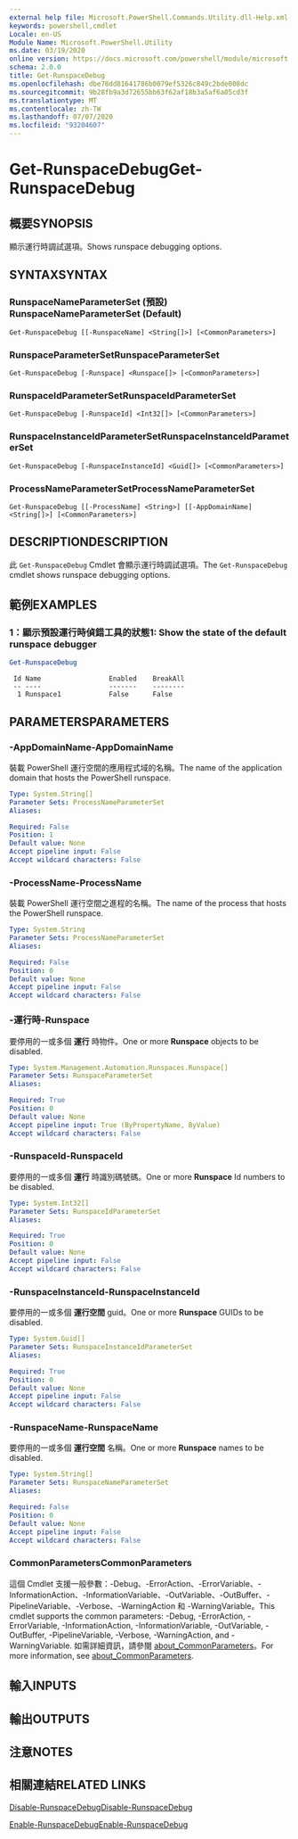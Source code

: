```yaml
---
external help file: Microsoft.PowerShell.Commands.Utility.dll-Help.xml
keywords: powershell,cmdlet
Locale: en-US
Module Name: Microsoft.PowerShell.Utility
ms.date: 03/19/2020
online version: https://docs.microsoft.com/powershell/module/microsoft.powershell.utility/get-runspacedebug?view=powershell-6&WT.mc_id=ps-gethelp
schema: 2.0.0
title: Get-RunspaceDebug
ms.openlocfilehash: dbe78dd81641786b0079ef5326c849c2bde008dc
ms.sourcegitcommit: 9b28fb9a3d72655bb63f62af18b3a5af6a05cd3f
ms.translationtype: MT
ms.contentlocale: zh-TW
ms.lasthandoff: 07/07/2020
ms.locfileid: "93204607"
---
```

# <span data-ttu-id="e3ccb-103">Get-RunspaceDebug</span><span class="sxs-lookup"><span data-stu-id="e3ccb-103">Get-RunspaceDebug</span></span>

## <span data-ttu-id="e3ccb-104">概要</span><span class="sxs-lookup"><span data-stu-id="e3ccb-104">SYNOPSIS</span></span>
<span data-ttu-id="e3ccb-105">顯示運行時調試選項。</span><span class="sxs-lookup"><span data-stu-id="e3ccb-105">Shows runspace debugging options.</span></span>

## <span data-ttu-id="e3ccb-106">SYNTAX</span><span class="sxs-lookup"><span data-stu-id="e3ccb-106">SYNTAX</span></span>

### <span data-ttu-id="e3ccb-107">RunspaceNameParameterSet (預設) </span><span class="sxs-lookup"><span data-stu-id="e3ccb-107">RunspaceNameParameterSet (Default)</span></span>

```
Get-RunspaceDebug [[-RunspaceName] <String[]>] [<CommonParameters>]
```

### <span data-ttu-id="e3ccb-108">RunspaceParameterSet</span><span class="sxs-lookup"><span data-stu-id="e3ccb-108">RunspaceParameterSet</span></span>

```
Get-RunspaceDebug [-Runspace] <Runspace[]> [<CommonParameters>]
```

### <span data-ttu-id="e3ccb-109">RunspaceIdParameterSet</span><span class="sxs-lookup"><span data-stu-id="e3ccb-109">RunspaceIdParameterSet</span></span>

```
Get-RunspaceDebug [-RunspaceId] <Int32[]> [<CommonParameters>]
```

### <span data-ttu-id="e3ccb-110">RunspaceInstanceIdParameterSet</span><span class="sxs-lookup"><span data-stu-id="e3ccb-110">RunspaceInstanceIdParameterSet</span></span>

```
Get-RunspaceDebug [-RunspaceInstanceId] <Guid[]> [<CommonParameters>]
```

### <span data-ttu-id="e3ccb-111">ProcessNameParameterSet</span><span class="sxs-lookup"><span data-stu-id="e3ccb-111">ProcessNameParameterSet</span></span>

```
Get-RunspaceDebug [[-ProcessName] <String>] [[-AppDomainName] <String[]>] [<CommonParameters>]
```

## <span data-ttu-id="e3ccb-112">DESCRIPTION</span><span class="sxs-lookup"><span data-stu-id="e3ccb-112">DESCRIPTION</span></span>

<span data-ttu-id="e3ccb-113">此 `Get-RunspaceDebug` Cmdlet 會顯示運行時調試選項。</span><span class="sxs-lookup"><span data-stu-id="e3ccb-113">The `Get-RunspaceDebug` cmdlet shows runspace debugging options.</span></span>

## <span data-ttu-id="e3ccb-114">範例</span><span class="sxs-lookup"><span data-stu-id="e3ccb-114">EXAMPLES</span></span>

### <span data-ttu-id="e3ccb-115">1：顯示預設運行時偵錯工具的狀態</span><span class="sxs-lookup"><span data-stu-id="e3ccb-115">1: Show the state of the default runspace debugger</span></span>

```powershell
Get-RunspaceDebug
```

```Output
 Id Name                 Enabled    BreakAll
 -- ----                 -------    --------
  1 Runspace1            False      False
```

## <span data-ttu-id="e3ccb-116">PARAMETERS</span><span class="sxs-lookup"><span data-stu-id="e3ccb-116">PARAMETERS</span></span>

### <span data-ttu-id="e3ccb-117">-AppDomainName</span><span class="sxs-lookup"><span data-stu-id="e3ccb-117">-AppDomainName</span></span>

<span data-ttu-id="e3ccb-118">裝載 PowerShell 運行空間的應用程式域的名稱。</span><span class="sxs-lookup"><span data-stu-id="e3ccb-118">The name of the application domain that hosts the PowerShell runspace.</span></span>

```yaml
Type: System.String[]
Parameter Sets: ProcessNameParameterSet
Aliases:

Required: False
Position: 1
Default value: None
Accept pipeline input: False
Accept wildcard characters: False
```

### <span data-ttu-id="e3ccb-119">-ProcessName</span><span class="sxs-lookup"><span data-stu-id="e3ccb-119">-ProcessName</span></span>

<span data-ttu-id="e3ccb-120">裝載 PowerShell 運行空間之進程的名稱。</span><span class="sxs-lookup"><span data-stu-id="e3ccb-120">The name of the process that hosts the PowerShell runspace.</span></span>

```yaml
Type: System.String
Parameter Sets: ProcessNameParameterSet
Aliases:

Required: False
Position: 0
Default value: None
Accept pipeline input: False
Accept wildcard characters: False
```

### <span data-ttu-id="e3ccb-121">-運行時</span><span class="sxs-lookup"><span data-stu-id="e3ccb-121">-Runspace</span></span>

<span data-ttu-id="e3ccb-122">要停用的一或多個 **運行** 時物件。</span><span class="sxs-lookup"><span data-stu-id="e3ccb-122">One or more **Runspace** objects to be disabled.</span></span>

```yaml
Type: System.Management.Automation.Runspaces.Runspace[]
Parameter Sets: RunspaceParameterSet
Aliases:

Required: True
Position: 0
Default value: None
Accept pipeline input: True (ByPropertyName, ByValue)
Accept wildcard characters: False
```

### <span data-ttu-id="e3ccb-123">-RunspaceId</span><span class="sxs-lookup"><span data-stu-id="e3ccb-123">-RunspaceId</span></span>

<span data-ttu-id="e3ccb-124">要停用的一或多個 **運行** 時識別碼號碼。</span><span class="sxs-lookup"><span data-stu-id="e3ccb-124">One or more **Runspace** Id numbers to be disabled.</span></span>

```yaml
Type: System.Int32[]
Parameter Sets: RunspaceIdParameterSet
Aliases:

Required: True
Position: 0
Default value: None
Accept pipeline input: False
Accept wildcard characters: False
```

### <span data-ttu-id="e3ccb-125">-RunspaceInstanceId</span><span class="sxs-lookup"><span data-stu-id="e3ccb-125">-RunspaceInstanceId</span></span>

<span data-ttu-id="e3ccb-126">要停用的一或多個 **運行空間** guid。</span><span class="sxs-lookup"><span data-stu-id="e3ccb-126">One or more **Runspace** GUIDs to be disabled.</span></span>

```yaml
Type: System.Guid[]
Parameter Sets: RunspaceInstanceIdParameterSet
Aliases:

Required: True
Position: 0
Default value: None
Accept pipeline input: False
Accept wildcard characters: False
```

### <span data-ttu-id="e3ccb-127">-RunspaceName</span><span class="sxs-lookup"><span data-stu-id="e3ccb-127">-RunspaceName</span></span>

<span data-ttu-id="e3ccb-128">要停用的一或多個 **運行空間** 名稱。</span><span class="sxs-lookup"><span data-stu-id="e3ccb-128">One or more **Runspace** names to be disabled.</span></span>

```yaml
Type: System.String[]
Parameter Sets: RunspaceNameParameterSet
Aliases:

Required: False
Position: 0
Default value: None
Accept pipeline input: False
Accept wildcard characters: False
```

### <span data-ttu-id="e3ccb-129">CommonParameters</span><span class="sxs-lookup"><span data-stu-id="e3ccb-129">CommonParameters</span></span>

<span data-ttu-id="e3ccb-130">這個 Cmdlet 支援一般參數：-Debug、-ErrorAction、-ErrorVariable、-InformationAction、-InformationVariable、-OutVariable、-OutBuffer、-PipelineVariable、-Verbose、-WarningAction 和 -WarningVariable。</span><span class="sxs-lookup"><span data-stu-id="e3ccb-130">This cmdlet supports the common parameters: -Debug, -ErrorAction, -ErrorVariable, -InformationAction, -InformationVariable, -OutVariable, -OutBuffer, -PipelineVariable, -Verbose, -WarningAction, and -WarningVariable.</span></span> <span data-ttu-id="e3ccb-131">如需詳細資訊，請參閱 [about_CommonParameters](https://go.microsoft.com/fwlink/?LinkID=113216)。</span><span class="sxs-lookup"><span data-stu-id="e3ccb-131">For more information, see [about_CommonParameters](https://go.microsoft.com/fwlink/?LinkID=113216).</span></span>

## <span data-ttu-id="e3ccb-132">輸入</span><span class="sxs-lookup"><span data-stu-id="e3ccb-132">INPUTS</span></span>

## <span data-ttu-id="e3ccb-133">輸出</span><span class="sxs-lookup"><span data-stu-id="e3ccb-133">OUTPUTS</span></span>

## <span data-ttu-id="e3ccb-134">注意</span><span class="sxs-lookup"><span data-stu-id="e3ccb-134">NOTES</span></span>

## <span data-ttu-id="e3ccb-135">相關連結</span><span class="sxs-lookup"><span data-stu-id="e3ccb-135">RELATED LINKS</span></span>

[<span data-ttu-id="e3ccb-136">Disable-RunspaceDebug</span><span class="sxs-lookup"><span data-stu-id="e3ccb-136">Disable-RunspaceDebug</span></span>](Disable-RunspaceDebug.md)

[<span data-ttu-id="e3ccb-137">Enable-RunspaceDebug</span><span class="sxs-lookup"><span data-stu-id="e3ccb-137">Enable-RunspaceDebug</span></span>](Enable-RunspaceDebug.md)
